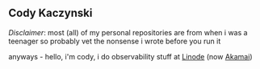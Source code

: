 ## Cody Kaczynski

*_Disclaimer_*: most (all) of my personal repositories are from when i was a teenager so probably vet the nonsense i wrote before you run it

anyways - hello, i'm cody, i do observability stuff at [Linode](https://github.com/linode) (now [Akamai](https://github.com/akamai))
